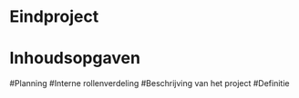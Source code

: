 # Eindproject
# Inhoudsopgaven
#Planning
#Interne rollenverdeling
#Beschrijving van het project
  #Definitie
